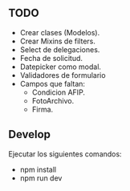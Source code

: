 ## TODO
- Crear clases (Modelos).
- Crear Mixins de filters.
- Select de delegaciones.
- Fecha de solicitud.
- Datepicker como modal.
- Validadores de formulario
- Campos que faltan:
  * Condicion AFIP.
  * FotoArchivo.
  * Firma.

## Develop
Ejecutar los siguientes comandos:

* npm install
* npm run dev
